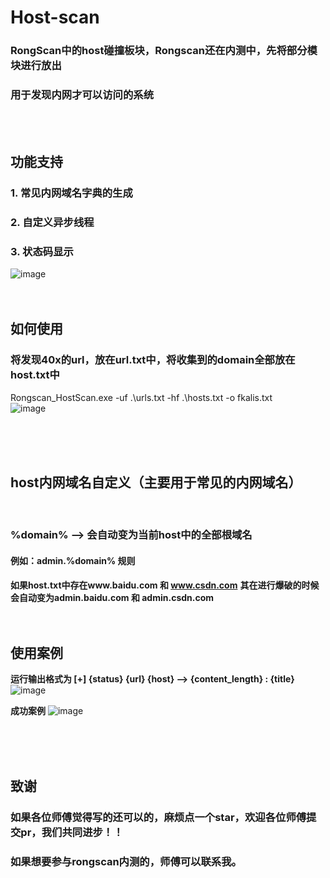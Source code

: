 # Host-scan
### RongScan中的host碰撞板块，Rongscan还在内测中，先将部分模块进行放出
### 用于发现内网才可以访问的系统
<br>
<br>

## 功能支持
### 1. 常见内网域名字典的生成 
### 2. 自定义异步线程
### 3. 状态码显示
![image](https://github.com/FFR66/host-scan/assets/110553194/d7d8c1b5-3bfa-4e48-a138-9dde0dc18f6c)
<br>
<br>
<br>

## 如何使用
### 将发现40x的url，放在url.txt中，将收集到的domain全部放在host.txt中
  Rongscan_HostScan.exe -uf .\urls.txt -hf .\hosts.txt -o fkalis.txt
  <br>
  ![image](https://github.com/FFR66/host-scan/assets/110553194/8459a2a7-4ba2-4147-a7a1-289468d38bf4)


<br>
<br>
<br>

## host内网域名自定义（主要用于常见的内网域名）
<br>

### %domain% --> 会自动变为当前host中的全部根域名
#### 例如：admin.%domain% 规则
**如果host.txt中存在www.baidu.com 和 www.csdn.com**
**其在进行爆破的时候会自动变为admin.baidu.com 和 admin.csdn.com**
<br>
<br>
<br>


## 使用案例


**运行输出格式为 [+] {status} {url} {host}  -->  {content_length} : {title}**
![image](https://github.com/FFR66/host-scan/assets/110553194/1027f1f3-5359-4f6a-946c-60e33d91c254)

**成功案例**
![image](https://github.com/FFR66/host-scan/assets/110553194/c9a47f3e-ac85-4113-bd56-e9c0e77ceee3)



<br>
<br>
<br>




## 致谢
### 如果各位师傅觉得写的还可以的，麻烦点一个star，欢迎各位师傅提交pr，我们共同进步！！
### 如果想要参与rongscan内测的，师傅可以联系我。
